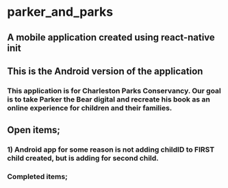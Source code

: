 # parker_and_parks

## A mobile application created using react-native init
## This is the Android version of the application

### This application is for Charleston Parks Conservancy.  Our goal is to take Parker the Bear digital and recreate his book as an online experience for children and their families.


## Open items;

### 1) Android app for some reason is not adding childID to FIRST child created, but is adding for second child.
  

### Completed items;
